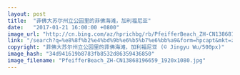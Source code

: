 ```yaml
---
layout: post
title:  "菲佛大苏尔州立公园里的菲佛海滩，加利福尼亚"
date:   "2017-01-21 16:00:00 +0800"
image_url: "http://cn.bing.com/az/hprichbg/rb/PfeifferBeach_ZH-CN13868196659_1920x1080.jpg"
link: "/search?q=%e8%8f%b2%e4%bd%9b%e6%b5%b7%e6%bb%a9&form=hpcapt&mkt=zh-cn"
copyright: "菲佛大苏尔州立公园里的菲佛海滩，加利福尼亚 (© Jingyu Wu/500px)"
image_hash: "34d941619b8783fb8532d86359436850"
image_filename: "PfeifferBeach_ZH-CN13868196659_1920x1080.jpg"
---
```

